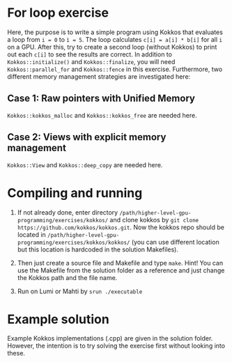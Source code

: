 # For loop exercise

Here, the purpose is to write a simple program using Kokkos that evaluates a loop from `i = 0` to `ì = 5`. The loop calculates `c[i] = a[i] * b[i]` for all `i` on a GPU. After this, try to create a second loop (without Kokkos) to print out each `c[i]` to see the results are correct. In addition to `Kokkos::initialize()` and `Kokkos::finalize`, you will need `Kokkos::parallel_for` and `Kokkos::fence` in this exercise. Furthermore, two different memory management strategies are investigated here:

## Case 1: Raw pointers with Unified Memory
`Kokkos::kokkos_malloc` and `Kokkos::kokkos_free` are needed here.

## Case 2: Views with explicit memory management
`Kokkos::View` and `Kokkos::deep_copy` are needed here.


# Compiling and running
1. If not already done, enter directory `/path/higher-level-gpu-programming/exercises/kokkos/` and clone kokkos by `git clone https://github.com/kokkos/kokkos.git`. Now the kokkos repo should be located in `/path/higher-level-gpu-programming/exercises/kokkos/kokkos/` (you can use different location but this location is hardcoded in the solution Makefiles).

2. Then just create a source file and Makefile and type `make`. Hint! You can use the Makefile from the solution folder as a reference and just change the Kokkos path and the file name.

3. Run on Lumi or Mahti by `srun ./executable`

# Example solution
Example Kokkos implementations (.cpp) are given in the solution folder. However, the intention is to try solving the exercise first without looking into these.
